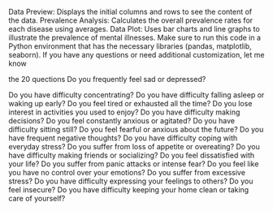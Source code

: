 
Data Preview: Displays the initial columns and rows to see the content of the data.
Prevalence Analysis: Calculates the overall prevalence rates for each disease using averages.
Data Plot: Uses bar charts and line graphs to illustrate the prevalence of mental illnesses.
Make sure to run this code in a Python environment that has the necessary libraries (pandas, matplotlib, seaborn). If you have any questions or need additional customization, let me know





the 20 quections
Do you frequently feel sad or depressed?

Do you have difficulty concentrating?
Do you have difficulty falling asleep or waking up early?
Do you feel tired or exhausted all the time?
Do you lose interest in activities you used to enjoy?
Do you have difficulty making decisions?
Do you feel constantly anxious or agitated?
Do you have difficulty sitting still?
Do you feel fearful or anxious about the future?
Do you have frequent negative thoughts?
Do you have difficulty coping with everyday stress?
Do you suffer from loss of appetite or overeating?
Do you have difficulty making friends or socializing?
Do you feel dissatisfied with your life?
Do you suffer from panic attacks or intense fear?
Do you feel like you have no control over your emotions?
Do you suffer from excessive stress?
Do you have difficulty expressing your feelings to others?
Do you feel insecure?
Do you have difficulty keeping your home clean or taking care of yourself?
